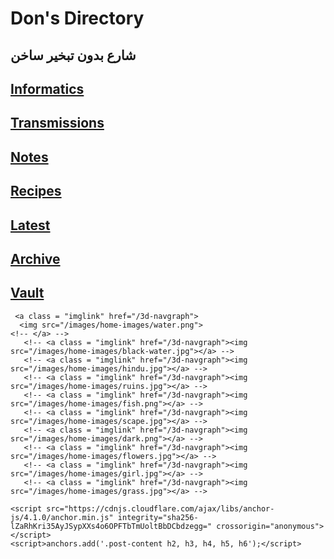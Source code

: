 <!DOCTYPE html>
 <head>
    <meta charset="UTF-8">
    <meta http-equiv="X-UA-Compatible" content="IE=edge">
    <meta name="viewport" content="width=device-width, initial-scale=1">
  <link rel="stylesheet" href="/styles.css">
  <meta charset="utf-8">
  <meta name="viewport" content="width=device-width, initial-scale=1">
  <meta property="og:type" content="website">
  

  <meta name="keyword" content="">
  <meta name="title" content="Don's Directory">
  <link rel="apple-touch-icon" sizes="180x180" href="/assets/favicon/apple-touch-icon.png">
  <link rel="icon" type="image/png" sizes="32x32" href="/assets/favicon/favicon-32x32.png">
  <link rel="icon" type="image/png" sizes="16x16" href="/assets/favicon/favicon-16x16.png">
  <link rel="manifest" href="/assets/favicon/site.webmanifest">
   <script src="/assets/js/jquery.min.js"></script>
 <script src="https://ajax.googleapis.com/ajax/libs/jquery/3.5.1/jquery.min.js"></script>
 <script src="/assets/js/sidenotes.js"></script>
 <script src="//unpkg.com/element-resize-detector/dist/element-resize-detector.min.js"></script><script src="//unpkg.com/force-graph"></script><script src="https://d3js.org/d3.v6.min.js"></script>
 <!-- Begin Jekyll SEO tag v2.8.0 -->
<title>Don’s Directory</title>
<meta name="generator" content="Jekyll v4.2.1" />
<meta property="og:title" content="Don’s Directory" />
<meta property="og:locale" content="en_US" />
<link rel="canonical" href="http://localhost:4000/" />
<meta property="og:url" content="http://localhost:4000/" />
<meta property="og:site_name" content="Don’s Directory" />
<meta property="og:type" content="article" />
<meta property="article:published_time" content="2000-01-01T00:00:00+11:00" />
<meta name="twitter:card" content="summary" />
<meta property="twitter:title" content="Don’s Directory" />
<script type="application/ld+json">
{"@context":"https://schema.org","@type":"WebSite","dateModified":"2022-07-18T22:22:19+10:00","datePublished":"2000-01-01T00:00:00+11:00","headline":"Don’s Directory","name":"Don’s Directory","url":"http://localhost:4000/"}</script>
<!-- End Jekyll SEO tag -->

</head>  

<html lang="en-US">
  <body>
      <div class="container-lg markdown-body wrapper">

<div class="midcolumn-home">
<div class="home-double">

  <div></div>
  <div class="title">
    <h1 class="title-text">Don's Directory</h1>
      <h2 class="subtitle-text">شارع بدون تبخير ساخن</h2>
    </div>

  <div class="sidebar-card related">	
      <h2><a class="silent-link" href="/pages/all-articles">Informatics</a></h2>
      <h2><a class="silent-link" href="/pages/all-journal">Transmissions</a></h2>
      <h2><a class="silent-link" href="/pages/all-notes">Notes</a></h2>
        <h2><a class="silent-link" href="/pages/all-recipes">Recipes</a></h2>
          <h2><a class="silent-link" href="/pages/latest">Latest</a></h2>
          <h2><a class="silent-link" href="/pages/archive">Archive</a></h2>
          <h2><a class="silent-link" href="/pages/library">Vault</a></h2>
     </div>

     <a class = "imglink" href="/3d-navgraph">
      <img src="/images/home-images/water.png">
    <!-- </a> -->
       <!-- <a class = "imglink" href="/3d-navgraph"><img src="/images/home-images/black-water.jpg"></a> -->
       <!-- <a class = "imglink" href="/3d-navgraph"><img src="/images/home-images/hindu.jpg"></a> -->
       <!-- <a class = "imglink" href="/3d-navgraph"><img src="/images/home-images/ruins.jpg"></a> -->
       <!-- <a class = "imglink" href="/3d-navgraph"><img src="/images/home-images/fish.png"></a> -->
       <!-- <a class = "imglink" href="/3d-navgraph"><img src="/images/home-images/scape.jpg"></a> -->
       <!-- <a class = "imglink" href="/3d-navgraph"><img src="/images/home-images/dark.png"></a> -->
       <!-- <a class = "imglink" href="/3d-navgraph"><img src="/images/home-images/flowers.jpg"></a> -->
       <!-- <a class = "imglink" href="/3d-navgraph"><img src="/images/home-images/girl.jpg"></a> -->
       <!-- <a class = "imglink" href="/3d-navgraph"><img src="/images/home-images/grass.jpg"></a> -->

 </div>

</div>

<div class="rightcolumn">
  <!-- <img src="/assets/imgs/spinner.gif" -->
</div>
<script type="text/javascript">
  // Hack: Replace page-link with "Page Title"
  document.querySelectorAll(".markdown-body a[title]").forEach((a) => {
    a.innerText = a.title;
  });
  // Hack: Remove .md extension from wikilinks to get the html in jekyll
  document.querySelectorAll("a").forEach(l => {
    if (l.href.endsWith('.md')) {
      l.href = l.href.substring(0, l.href.length-3)
    }
  })
  
</script>



    <script src="https://cdnjs.cloudflare.com/ajax/libs/anchor-js/4.1.0/anchor.min.js" integrity="sha256-lZaRhKri35AyJSypXXs4o6OPFTbTmUoltBbDCbdzegg=" crossorigin="anonymous"></script>
    <script>anchors.add('.post-content h2, h3, h4, h5, h6');</script>
  </body>
</html>
